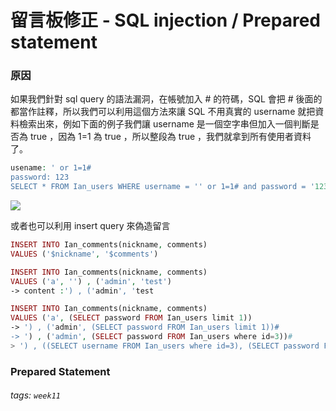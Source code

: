 # 留言板修正 - SQL injection / Prepared statement
### 原因
如果我們針對 sql query 的語法漏洞，在帳號加入 # 的符碼，SQL 會把 # 後面的都當作註釋，所以我們可以利用這個方法來讓 SQL 不用真實的 username 就把資料檢索出來，例如下面的例子我們讓 username 是一個空字串但加入一個判斷是否為 true ，因為 1=1 為 true ，所以整段為 true ，我們就拿到所有使用者資料了。
```php
usename: ' or 1=1#
password: 123
SELECT * FROM Ian_users WHERE username = '' or 1=1# and password = '123'
```
![](https://i.imgur.com/BBiHvZ1.png)

或者也可以利用 insert query 來偽造留言
```php
INSERT INTO Ian_comments(nickname, comments) 
VALUES ('$nickname', '$comments')

INSERT INTO Ian_comments(nickname, comments) 
VALUES ('a', '') , ('admin', 'test') 
-> content :') , ('admin', 'test

INSERT INTO Ian_comments(nickname, comments) 
VALUES ('a', (SELECT password FROM Ian_users limit 1))
-> ') , ('admin', (SELECT password FROM Ian_users limit 1))#
-> ') , ('admin', (SELECT password FROM Ian_users where id=3))#
> ') , ((SELECT username FROM Ian_users where id=3), (SELECT password FROM Ian_users where id=3))#
```

### Prepared Statement



###### tags: `week11`